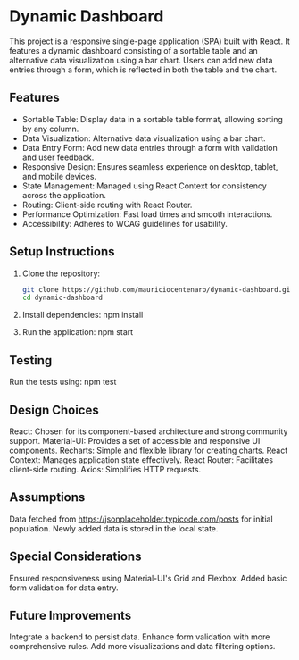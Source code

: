 # Dynamic Dashboard

This project is a responsive single-page application (SPA) built with React. It features a dynamic dashboard consisting of a sortable table and an alternative data visualization using a bar chart. Users can add new data entries through a form, which is reflected in both the table and the chart.

## Features

- Sortable Table: Display data in a sortable table format, allowing sorting by any column.
- Data Visualization: Alternative data visualization using a bar chart.
- Data Entry Form: Add new data entries through a form with validation and user feedback.
- Responsive Design: Ensures seamless experience on desktop, tablet, and mobile devices.
- State Management: Managed using React Context for consistency across the application.
- Routing: Client-side routing with React Router.
- Performance Optimization: Fast load times and smooth interactions.
- Accessibility: Adheres to WCAG guidelines for usability.

## Setup Instructions

1. Clone the repository:
   ```sh
   git clone https://github.com/mauriciocentenaro/dynamic-dashboard.git
   cd dynamic-dashboard

2. Install dependencies:
   npm install

3. Run the application:
   npm start

## Testing

Run the tests using:
   npm test

## Design Choices
   React: Chosen for its component-based architecture and strong community support.
   Material-UI: Provides a set of accessible and responsive UI components.
   Recharts: Simple and flexible library for creating charts.
   React Context: Manages application state effectively.
   React Router: Facilitates client-side routing.
   Axios: Simplifies HTTP requests.

## Assumptions

   Data fetched from https://jsonplaceholder.typicode.com/posts for initial population.
   Newly added data is stored in the local state.

## Special Considerations

   Ensured responsiveness using Material-UI's Grid and Flexbox.
   Added basic form validation for data entry.

## Future Improvements

   Integrate a backend to persist data.
   Enhance form validation with more comprehensive rules.
   Add more visualizations and data filtering options.